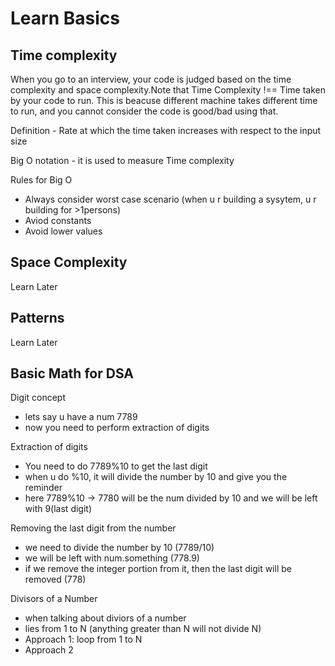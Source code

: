 # Learn Basics

## Time complexity

When you go to an interview, your code is judged based on the time complexity and space complexity.Note that Time Complexity !== Time taken by your code to run. This is beacuse different machine takes different time to run, and you cannot consider the code is good/bad using that.

Definition - Rate at which the time taken increases with respect to the input size

Big O notation - it is used to measure Time complexity

Rules for Big O

- Always consider worst case scenario (when u r building a sysytem, u r building for >1persons)
- Aviod constants
- Avoid lower values

## Space Complexity

Learn Later

## Patterns

Learn Later

## Basic Math for DSA

Digit concept

- lets say u have a num 7789
- now you need to perform extraction of digits

Extraction of digits

- You need to do 7789%10 to get the last digit
- when u do %10, it will divide the number by 10 and give you the reminder
- here 7789%10 -> 7780 will be the num divided by 10 and we will be left with 9(last digit)

Removing the last digit from the number

- we need to divide the number by 10 (7789/10)
- we will be left with num.something (778.9)
- if we remove the integer portion from it, then the last digit will be removed (778)

Divisors of a Number 
- when talking about diviors of a number 
- lies from 1 to N (anything greater than N will not divide N)
- Approach 1: loop from 1 to N 
- Approach 2 